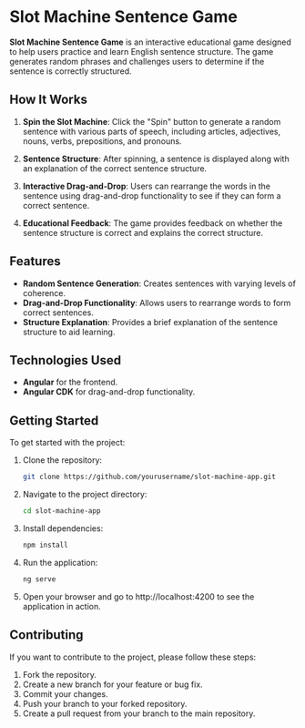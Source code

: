 # Slot Machine Sentence Game

**Slot Machine Sentence Game** is an interactive educational game designed to help users practice and learn English sentence structure. The game generates random phrases and challenges users to determine if the sentence is correctly structured. 

## How It Works

1. **Spin the Slot Machine**: Click the "Spin" button to generate a random sentence with various parts of speech, including articles, adjectives, nouns, verbs, prepositions, and pronouns.

2. **Sentence Structure**: After spinning, a sentence is displayed along with an explanation of the correct sentence structure. 

3. **Interactive Drag-and-Drop**: Users can rearrange the words in the sentence using drag-and-drop functionality to see if they can form a correct sentence.

4. **Educational Feedback**: The game provides feedback on whether the sentence structure is correct and explains the correct structure.

## Features

- **Random Sentence Generation**: Creates sentences with varying levels of coherence.
- **Drag-and-Drop Functionality**: Allows users to rearrange words to form correct sentences.
- **Structure Explanation**: Provides a brief explanation of the sentence structure to aid learning.

## Technologies Used

- **Angular** for the frontend.
- **Angular CDK** for drag-and-drop functionality.

## Getting Started

To get started with the project:

1. Clone the repository:
   ```bash
   git clone https://github.com/yourusername/slot-machine-app.git
2. Navigate to the project directory:
   ```bash
   cd slot-machine-app
3. Install dependencies:
    ```bash
    npm install
4. Run the application:
    ```bash
    ng serve
5. Open your browser and go to http://localhost:4200 to see the application in action.

## Contributing
If you want to contribute to the project, please follow these steps:

1. Fork the repository.
2. Create a new branch for your feature or bug fix.
3. Commit your changes.
4. Push your branch to your forked repository.
5. Create a pull request from your branch to the main repository.
